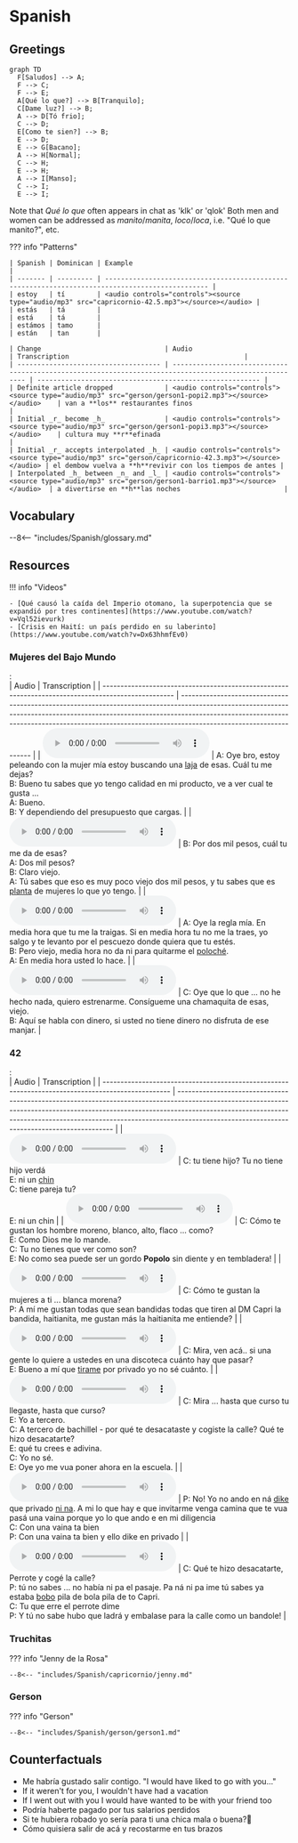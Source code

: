 # Spanish

## Greetings


``` mermaid
graph TD
  F[Saludos] --> A;
  F --> C;
  F --> E;
  A[Qué lo que?] --> B[Tranquilo];
  C[Dame luz?] --> B;
  A --> D[Tó frio];
  C --> D;
  E[Como te sien?] --> B;
  E --> D;
  E --> G[Bacano];
  A --> H[Normal];
  C --> H;
  E --> H;
  A --> I[Manso];
  C --> I;
  E --> I;
```

Note that _Qué lo que_ often appears in chat as 'klk' or 'qlok'
Both men and women can be addressed as _manito_/_manita_, _loco_/_loca_, i.e. "Qué lo que manito?", etc.


??? info "Patterns"

    | Spanish | Dominican | Example                                                                                          |
    | ------- | --------- | ------------------------------------------------------------------------------------------------ |
    | estoy   | tí        | <audio controls="controls"><source type="audio/mp3" src="capricornio-42.5.mp3"></source></audio> |
    | estás   | tá        |
    | está    | tá        |
    | estámos | tamo      |
    | están   | tan       |

    | Change                               | Audio                                                                                                   | Transcription                                            |
    | ------------------------------------ | ------------------------------------------------------------------------------------------------------- | -------------------------------------------------------- |
    | Definite article dropped             | <audio controls="controls"><source type="audio/mp3" src="gerson/gerson1-popi2.mp3"></source></audio>    | van a **los** restaurantes finos                         |
    | Initial _r_ become _h_               | <audio controls="controls"><source type="audio/mp3" src="gerson/gerson1-popi3.mp3"></source></audio>    | cultura muy **r**efinada                                 |
    | Initial _r_ accepts interpolated _h_ | <audio controls="controls"><source type="audio/mp3" src="gerson/capricornio-42.3.mp3"></source></audio> | el dembow vuelva a **h**revivir con los tiempos de antes |
    | Interpolated _h_ between _n_ and _l_ | <audio controls="controls"><source type="audio/mp3" src="gerson/gerson1-barrio1.mp3"></source></audio>  | a divertirse en **h**las noches                          |

## Vocabulary

--8<-- "includes/Spanish/glossary.md"

## Resources

!!! info "Videos"

    - [Qué causó la caída del Imperio otomano, la superpotencia que se expandió por tres continentes](https://www.youtube.com/watch?v=Vql52ievurk)
    - [Crisis en Haití: un país perdido en su laberinto](https://www.youtube.com/watch?v=Dx63hhmfEv0)


### Mujeres del Bajo Mundo
:   
    | Audio                                                                                              | Transcription                                                                                                                                                                                                                                                                  |
    | -------------------------------------------------------------------------------------------------- | ------------------------------------------------------------------------------------------------------------------------------------------------------------------------------------------------------------------------------------------------------------------------------ |
    | <audio controls="controls"><source type="audio/mp3" src="mujeres/mujeres-01.mp3"></source></audio> | A: Oye bro, estoy peleando con la mujer mía estoy buscando una [laja](#laja) de esas. Cuál tu me dejas?<br/>B: Bueno tu sabes que yo tengo calidad en mi producto, ve a ver cual te gusta ...<br/>A: Bueno.<br/>B: Y dependiendo del presupuesto que cargas.                   |
    | <audio controls="controls"><source type="audio/mp3" src="mujeres/mujeres-02.mp3"></source></audio> | B: Por dos mil pesos, cuál tu me da de esas?<br/>A: Dos mil pesos?<br/>B: Claro viejo.<br/>A: Tú sabes que eso es muy poco viejo dos mil pesos, y tu sabes que es [planta](#planta) de mujeres lo que yo tengo.                                                                |
    | <audio controls="controls"><source type="audio/mp3" src="mujeres/mujeres-03.mp3"></source></audio> | A: Oye la regla mía. En media hora que tu me la traigas. Si en media hora tu no me la traes, yo salgo y te levanto por el pescuezo donde quiera que tu estés.<br/>B: Pero viejo, media hora no da ni para quitarme el [poloché](#poloche).<br/>A: En media hora usted lo hace. |
    | <audio controls="controls"><source type="audio/mp3" src="mujeres/mujeres-04.mp3"></source></audio> | C: Oye que lo que ... no he hecho nada, quiero estrenarme. Consígueme una chamaquita de esas, viejo.<br/>B: Aquí se habla con dinero, si usted no tiene dinero no disfruta de ese manjar.                                                                                      |


### 42
:   
    | Audio                                                                                             | Transcription                                                                                                                                                                                                                                                                                          |
    | ------------------------------------------------------------------------------------------------- | ------------------------------------------------------------------------------------------------------------------------------------------------------------------------------------------------------------------------------------------------------------------------------------------------------ |
    | <audio controls="controls"><source type="audio/mp3" src="capricornio/42-03.mp3"></source></audio> | C: tu tiene hijo? Tu no tiene hijo verdá<br/>E: ni un [chin](#chin)<br/>C: tiene pareja tu?<br/>E: ni un chin                                                                                                                                                                                          |
    | <audio controls="controls"><source type="audio/mp3" src="capricornio/42-04.mp3"></source></audio> | C: Cómo te gustan los hombre moreno, blanco, alto, flaco ... como?<br>E: Como Dios me lo mande.<br/>C: Tu no tienes que ver como son?<br/>E: No como sea puede ser un gordo **Popolo** sin diente y en tembladera!                                                                                     |
    | <audio controls="controls"><source type="audio/mp3" src="capricornio/42-05.mp3"></source></audio> | C: Cómo te gustan la mujeres a ti ... blanca morena?<br/>P: A mí me gustan todas que sean bandidas todas que tiren al DM Capri la bandida, haitianita, me gustan más la haitianita me entiende?                                                                                                        |
    | <audio controls="controls"><source type="audio/mp3" src="capricornio/42-01.mp3"></source></audio> | C: Mira, ven acá.. si una gente lo quiere a ustedes en una discoteca cuánto hay que pasar?<br/>E: Bueno a mí que [tirame](#tirarse) por privado yo no sé cuánto.                                                                                                                                       |
    | <audio controls="controls"><source type="audio/mp3" src="capricornio/42-02.mp3"></source></audio> | C: Mira ... hasta que curso tu llegaste, hasta que curso?<br/>E: Yo a tercero.<br/>C: A tercero de bachillel - por qué te desacataste y cogiste la calle? Qué te hizo desacatarte?<br/>E: qué tu crees e adivina.<br/> C: Yo no sé.<br/>E: Oye yo me vua poner ahora en la escuela.                    |
    | <audio controls="controls"><source type="audio/mp3" src="capricornio/42-06.mp3"></source></audio> | P: No! Yo no ando en ná [dike](#dizque) que privado [ni na](#nina). A mi lo que hay e que invitarme venga camina que te vua pasá una vaina porque yo lo que ando e en mi diligencia<br/>C: Con una vaina ta bien<br/>P: Con una vaina ta bien y ello dike en privado                                   |
    | <audio controls="controls"><source type="audio/mp3" src="capricornio/42-07.mp3"></source></audio> | C: Qué te hizo desacatarte, Perrote y cogé la calle?<br/>P: tú no sabes ... no había ni pa el pasaje. Pa ná ni pa ime tú sabes ya estaba [bobo](#bobo) pila de bola pila de to Capri. <br/>C: Tu que erre el perrote dime<br/>P: Y tú no sabe hubo que ladrá y embalase para la calle como un bandole! |


### Truchitas

??? info "Jenny de la Rosa"

    --8<-- "includes/Spanish/capricornio/jenny.md"

### Gerson

??? info "Gerson"

    --8<-- "includes/Spanish/gerson/gerson1.md"


## Counterfactuals

- Me habría gustado salir contigo. "I would have liked to go with you..."
- If it weren't for you, I wouldn't have had a vacation
- If I went out with you I would have wanted to be with your friend too
- Podría haberte pagado por tus salarios perdidos
- Si te hubiera robado yo sería para ti una chica mala o buena?🤔
- Cómo quisiera salir de acá y recostarme en tus brazos